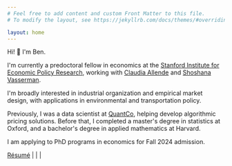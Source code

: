 ```yaml
---
# Feel free to add content and custom Front Matter to this file.
# To modify the layout, see https://jekyllrb.com/docs/themes/#overriding-theme-defaults

layout: home
---
```

<head>
    <link rel="stylesheet" href="/font-awesome-4.7.0/css/font-awesome.min.css">
</head>
<!-- ## About -->

Hi! :wave: I'm Ben.

I'm currently a predoctoral fellow in economics at the [Stanford Institute for Economic Policy Research](https://siepr.stanford.edu/), working with [Claudia Allende](https://www.claudiaallendesc.com/) and [Shoshana Vasserman](https://shoshanavasserman.com/).

I'm broadly interested in industrial organization and empirical market design, with applications in environmental and transportation policy.

Previously, I was a data scientist at [QuantCo](https://quantco.com/), helping develop algorithmic pricing solutions. Before that, I completed a master's degree in statistics at Oxford, and a bachelor's degree in applied mathematics at Harvard.

I am applying to PhD programs in economics for Fall 2024 admission. 

[Résumé](/data/resume.pdf) \| [<i class="fa fa-github" aria-hidden="true"></i>](https://github.com/FabianBarrett) \| [<i class="fa fa-twitter" aria-hidden="true"></i>](https://twitter.com/BenNeuber) \| [<i class="fa fa-envelope" aria-hidden="true"></i>](mailto:barrettb@stanford.edu)
